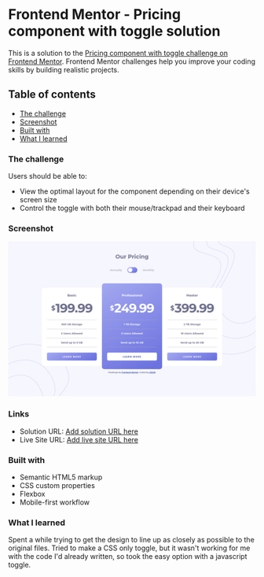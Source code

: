 # Frontend Mentor - Pricing component with toggle solution

This is a solution to the [Pricing component with toggle challenge on Frontend Mentor](https://www.frontendmentor.io/challenges/pricing-component-with-toggle-8vPwRMIC). Frontend Mentor challenges help you improve your coding skills by building realistic projects.

## Table of contents

- [The challenge](#the-challenge)
- [Screenshot](#screenshot)
- [Built with](#built-with)
- [What I learned](#what-i-learned)

### The challenge

Users should be able to:

- View the optimal layout for the component depending on their device's screen size
- Control the toggle with both their mouse/trackpad and their keyboard

### Screenshot

![](screenshot.png)

### Links

- Solution URL: [Add solution URL here](https://your-solution-url.com)
- Live Site URL: [Add live site URL here](https://your-live-site-url.com)

### Built with

- Semantic HTML5 markup
- CSS custom properties
- Flexbox
- Mobile-first workflow

### What I learned

Spent a while trying to get the design to line up as closely as possible to the original files. Tried to make a CSS only toggle, but it wasn't working for me with the code I'd already written, so took the easy option with a javascript toggle.
